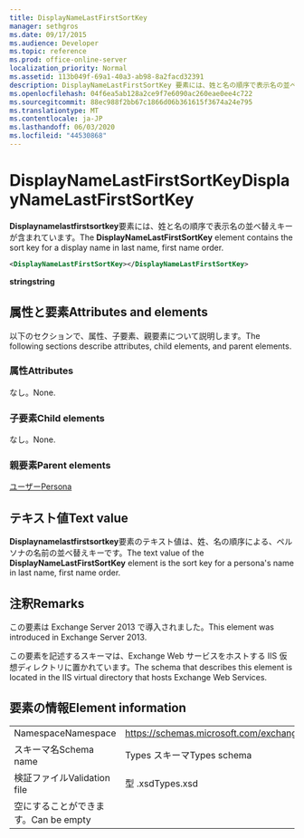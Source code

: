 ```yaml
---
title: DisplayNameLastFirstSortKey
manager: sethgros
ms.date: 09/17/2015
ms.audience: Developer
ms.topic: reference
ms.prod: office-online-server
localization_priority: Normal
ms.assetid: 113b049f-69a1-40a3-ab98-8a2facd32391
description: DisplayNameLastFirstSortKey 要素には、姓と名の順序で表示名の並べ替えキーが含まれています。
ms.openlocfilehash: 04f6ea5ab128a2ce9f7e6090ac260eae0ee4c722
ms.sourcegitcommit: 88ec988f2bb67c1866d06b361615f3674a24e795
ms.translationtype: MT
ms.contentlocale: ja-JP
ms.lasthandoff: 06/03/2020
ms.locfileid: "44530868"
---
```

# <a name="displaynamelastfirstsortkey"></a><span data-ttu-id="47391-103">DisplayNameLastFirstSortKey</span><span class="sxs-lookup"><span data-stu-id="47391-103">DisplayNameLastFirstSortKey</span></span>

<span data-ttu-id="47391-104">**Displaynamelastfirstsortkey**要素には、姓と名の順序で表示名の並べ替えキーが含まれています。</span><span class="sxs-lookup"><span data-stu-id="47391-104">The **DisplayNameLastFirstSortKey** element contains the sort key for a display name in last name, first name order.</span></span> 
  
```XML
<DisplayNameLastFirstSortKey></DisplayNameLastFirstSortKey>
```

 <span data-ttu-id="47391-105">**string**</span><span class="sxs-lookup"><span data-stu-id="47391-105">**string**</span></span>
## <a name="attributes-and-elements"></a><span data-ttu-id="47391-106">属性と要素</span><span class="sxs-lookup"><span data-stu-id="47391-106">Attributes and elements</span></span>

<span data-ttu-id="47391-107">以下のセクションで、属性、子要素、親要素について説明します。</span><span class="sxs-lookup"><span data-stu-id="47391-107">The following sections describe attributes, child elements, and parent elements.</span></span>
  
### <a name="attributes"></a><span data-ttu-id="47391-108">属性</span><span class="sxs-lookup"><span data-stu-id="47391-108">Attributes</span></span>

<span data-ttu-id="47391-109">なし。</span><span class="sxs-lookup"><span data-stu-id="47391-109">None.</span></span>
  
### <a name="child-elements"></a><span data-ttu-id="47391-110">子要素</span><span class="sxs-lookup"><span data-stu-id="47391-110">Child elements</span></span>

<span data-ttu-id="47391-111">なし。</span><span class="sxs-lookup"><span data-stu-id="47391-111">None.</span></span>
  
### <a name="parent-elements"></a><span data-ttu-id="47391-112">親要素</span><span class="sxs-lookup"><span data-stu-id="47391-112">Parent elements</span></span>

[<span data-ttu-id="47391-113">ユーザー</span><span class="sxs-lookup"><span data-stu-id="47391-113">Persona</span></span>](persona.md)
  
## <a name="text-value"></a><span data-ttu-id="47391-114">テキスト値</span><span class="sxs-lookup"><span data-stu-id="47391-114">Text value</span></span>

<span data-ttu-id="47391-115">**Displaynamelastfirstsortkey**要素のテキスト値は、姓、名の順序による、ペルソナの名前の並べ替えキーです。</span><span class="sxs-lookup"><span data-stu-id="47391-115">The text value of the **DisplayNameLastFirstSortKey** element is the sort key for a persona's name in last name, first name order.</span></span> 
  
## <a name="remarks"></a><span data-ttu-id="47391-116">注釈</span><span class="sxs-lookup"><span data-stu-id="47391-116">Remarks</span></span>

<span data-ttu-id="47391-117">この要素は Exchange Server 2013 で導入されました。</span><span class="sxs-lookup"><span data-stu-id="47391-117">This element was introduced in Exchange Server 2013.</span></span>
  
<span data-ttu-id="47391-118">この要素を記述するスキーマは、Exchange Web サービスをホストする IIS 仮想ディレクトリに置かれています。</span><span class="sxs-lookup"><span data-stu-id="47391-118">The schema that describes this element is located in the IIS virtual directory that hosts Exchange Web Services.</span></span>
  
## <a name="element-information"></a><span data-ttu-id="47391-119">要素の情報</span><span class="sxs-lookup"><span data-stu-id="47391-119">Element information</span></span>

|||
|:-----|:-----|
|<span data-ttu-id="47391-120">Namespace</span><span class="sxs-lookup"><span data-stu-id="47391-120">Namespace</span></span>  <br/> |https://schemas.microsoft.com/exchange/services/2006/types  <br/> |
|<span data-ttu-id="47391-121">スキーマ名</span><span class="sxs-lookup"><span data-stu-id="47391-121">Schema name</span></span>  <br/> |<span data-ttu-id="47391-122">Types スキーマ</span><span class="sxs-lookup"><span data-stu-id="47391-122">Types schema</span></span>  <br/> |
|<span data-ttu-id="47391-123">検証ファイル</span><span class="sxs-lookup"><span data-stu-id="47391-123">Validation file</span></span>  <br/> |<span data-ttu-id="47391-124">型 .xsd</span><span class="sxs-lookup"><span data-stu-id="47391-124">Types.xsd</span></span>  <br/> |
|<span data-ttu-id="47391-125">空にすることができます。</span><span class="sxs-lookup"><span data-stu-id="47391-125">Can be empty</span></span>  <br/> ||
   

